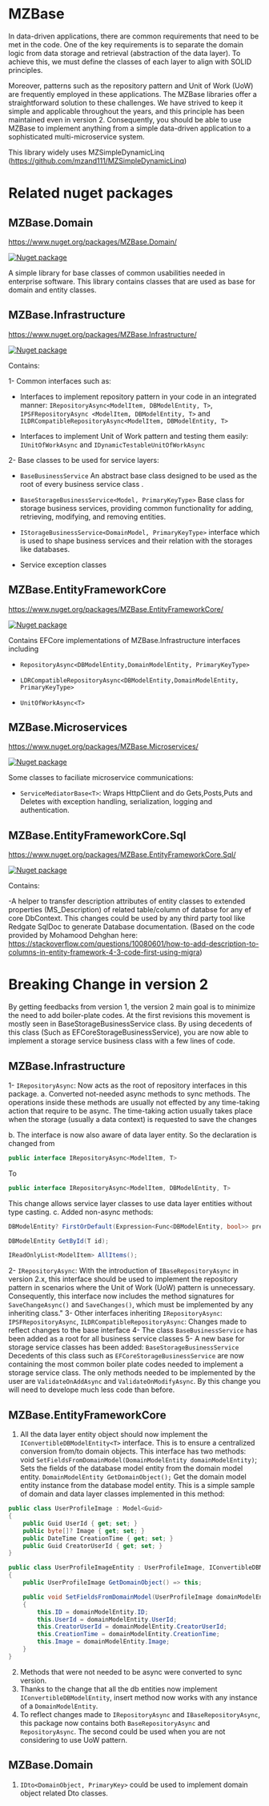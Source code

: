 
# MZBase
In data-driven applications, there are common requirements that need to be met in the code. One of the key requirements is to separate the domain logic from data storage and retrieval (abstraction of the data layer). To achieve this, we must define the classes of each layer to align with SOLID principles.

Moreover, patterns such as the repository pattern and Unit of Work (UoW) are frequently employed in these applications. The MZBase libraries offer a straightforward solution to these challenges. We have strived to keep it simple and applicable throughout the years, and this principle has been maintained even in version 2. Consequently, you should be able to use MZBase to implement anything from a simple data-driven application to a sophisticated multi-microservice system.

This library widely uses MZSimpleDynamicLinq (https://github.com/mzand111/MZSimpleDynamicLinq)


# Related nuget packages
## MZBase.Domain
https://www.nuget.org/packages/MZBase.Domain/

[![Nuget package](https://img.shields.io/nuget/vpre/MZBase.Domain)](https://www.nuget.org/packages/MZBase.Domain/)

A simple library for base classes of common usabilities needed in enterprise software. 
This library contains classes that are used as base for domain and entity classes.

## MZBase.Infrastructure
https://www.nuget.org/packages/MZBase.Infrastructure/

[![Nuget package](https://img.shields.io/nuget/vpre/MZBase.Infrastructure)](https://www.nuget.org/packages/MZBase.Infrastructure/)

Contains:

1- Common interfaces such as:

  - Interfaces to implement repository pattern in your code in an integrated manner: `IRepositoryAsync<ModelItem, DBModelEntity, T>`, `IPSFRepositoryAsync <ModelItem, DBModelEntity, T>` and `ILDRCompatibleRepositoryAsync<ModelItem, DBModelEntity, T>`
  
  - Interfaces to implement Unit of Work pattern and testing them easily: `IUnitOfWorkAsync` and `IDynamicTestableUnitOfWorkAsync`

2- Base classes to be used for service layers:

  - `BaseBusinessService` An abstract base class designed to be used as the root of every business service class . 

  - `BaseStorageBusinessService<Model, PrimaryKeyType>` Base class for storage business services, providing common functionality for adding, retrieving, modifying, and removing entities.
  
  - `IStorageBusinessService<DomainModel, PrimaryKeyType>` interface which is used to shape business services and their relation with the storages like databases.
  
  - Service exception classes

## MZBase.EntityFrameworkCore
https://www.nuget.org/packages/MZBase.EntityFrameworkCore/

[![Nuget package](https://img.shields.io/nuget/vpre/MZBase.Infrastructure)](https://www.nuget.org/packages/MZBase.EntityFrameworkCore/)

Contains EFCore implementations of MZBase.Infrastructure interfaces including

  - `RepositoryAsync<DBModelEntity,DomainModelEntity, PrimaryKeyType>`
  
  - `LDRCompatibleRepositoryAsync<DBModelEntity,DomainModelEntity, PrimaryKeyType>`
  
  - `UnitOfWorkAsync<T>`

## MZBase.Microservices
https://www.nuget.org/packages/MZBase.Microservices/

[![Nuget package](https://img.shields.io/nuget/vpre/MZBase.Infrastructure)](https://www.nuget.org/packages/MZBase.Microservices/)

Some classes to faciliate microservice communications:

  - `ServiceMediatorBase<T>`: Wraps HttpClient and do Gets,Posts,Puts and Deletes with exception handling, serialization, logging and authentication. 

## MZBase.EntityFrameworkCore.Sql

https://www.nuget.org/packages/MZBase.EntityFrameworkCore.Sql/

[![Nuget package](https://img.shields.io/nuget/vpre/MZBase.Infrastructure)](https://www.nuget.org/packages/MZBase.EntityFrameworkCore.Sql/)

Contains:

  -A helper to transfer description attributes of entity classes to extended properties (MS_Description) of related table/column of databse for any ef core DbContext. This changes could be used by any third party tool like Redgate SqlDoc to generate Database documentation. (Based on the code provided by Mohamood Dehghan here: https://stackoverflow.com/questions/10080601/how-to-add-description-to-columns-in-entity-framework-4-3-code-first-using-migra)


# Breaking Change in version 2
By getting feedbacks from version 1, the version 2 main goal is to minimize the need to add boiler-plate codes. At the first revisions this movement is mostly seen in BaseStorageBusinessService class. By using decedents of this class (Such as EFCoreStorageBusinessService), you are now able to implement a storage service business class with a few lines of code. 
## MZBase.Infrastructure
1-	`IRepositoryAsync`: Now acts as the root of repository interfaces in this package.
a.	Converted not-needed async methods to sync methods.
The operations inside these methods are usually not effected by any time-taking action that require to be async. The time-taking action usually takes place when the storage (usually a data context) is requested to save the changes

b.	The interface is now also aware of data layer entity. So the declaration is changed from 

```cs
public interface IRepositoryAsync<ModelItem, T>
```

To 

```cs
public interface IRepositoryAsync<ModelItem, DBModelEntity, T>
```
This change allows service layer classes to use data layer entities without type casting. 
c. Added non-async methods:
```cs
DBModelEntity? FirstOrDefault(Expression<Func<DBModelEntity, bool>> predicate);

DBModelEntity GetById(T id);

IReadOnlyList<ModelItem> AllItems();
```
2- `IRepositoryAsync`: With the introduction of `IBaseRepositoryAsync` in version 2.x, this interface should be used to implement the repository pattern in scenarios where the Unit of Work (UoW) pattern is unnecessary. Consequently, this interface now includes the method signatures for `SaveChangeAsync()` and `SaveChanges()`, which must be implemented by any inheriting class."
3-	Other interfaces inheriting `IRepositoryAsync`: `IPSFRepositoryAsync`, `ILDRCompatibleRepositoryAsync`:
Changes made to reflect changes to the base interface
4-	The class `BaseBusinessService`  has been added as a root for all business service classes
5-	A new base for storage service classes has been added: `BaseStorageBusinessService`
Decedents of this class such as `EFCoreStorageBusinessService` are now containing the most common boiler plate codes needed to implement a storage service class. The only methods needed to be implemented by the user are `ValidateOnAddAsync` and `ValidateOnModifyAsync`. By this change you will need to develope much less code than before. 


## MZBase.EntityFrameworkCore

1.	All the data layer entity object should now implement the `IConvertibleDBModelEntity<T>` interface. This is to ensure a centralized conversion from/to domain objects. This interface has two methods:
void `SetFieldsFromDomainModel(DomainModelEntity domainModelEntity)`;
 	Sets the fields of the database model entity from the domain model entity.
`DomainModelEntity GetDomainObject();`
Get the domain model entity instance from the database model entity.
This is a simple sample of domain and data layer classes implemented in this method:
```cs
public class UserProfileImage : Model<Guid>
{
    public Guid UserId { get; set; }
    public byte[]? Image { get; set; }
    public DateTime CreationTime { get; set; }
    public Guid CreatorUserId { get; set; }
}
```

```cs
public class UserProfileImageEntity : UserProfileImage, IConvertibleDBModelEntity<UserProfileImage>
{
    public UserProfileImage GetDomainObject() => this;

    public void SetFieldsFromDomainModel(UserProfileImage domainModelEntity)
    {
        this.ID = domainModelEntity.ID;
        this.UserId = domainModelEntity.UserId;
        this.CreatorUserId = domainModelEntity.CreatorUserId;
        this.CreationTime = domainModelEntity.CreationTime;
        this.Image = domainModelEntity.Image;
    }
}
```

2.	Methods that were not needed to be async were converted to sync version.
3.	Thanks to the change that all the db entities now implement `IConvertibleDBModelEntity`, insert method now works with any instance of a `DomainModelEntity`.
4.  To reflect changes made to `IRepositoryAsync` and `IBaseRepositoryAsync`, this package now contains both `BaseRepositoryAsync` and `RepositoryAsync`. The second could be used when you are not considering to use UoW pattern. 

## MZBase.Domain
1.  `IDto<DomainObject, PrimaryKey>` could be used to implement domain object related Dto classes.

